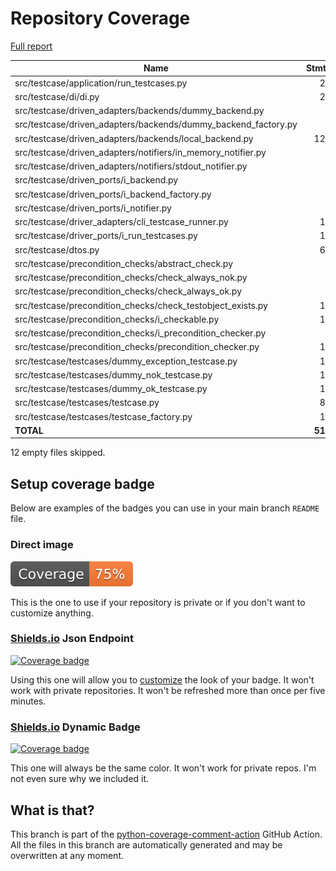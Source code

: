 # Repository Coverage

[Full report](https://htmlpreview.github.io/?https://github.com/adanilevich/data-tester/blob/python-coverage-comment-action-data/htmlcov/index.html)

| Name                                                              |    Stmts |     Miss |   Cover |   Missing |
|------------------------------------------------------------------ | -------: | -------: | ------: | --------: |
| src/testcase/application/run\_testcases.py                        |       24 |        0 |    100% |           |
| src/testcase/di/di.py                                             |       24 |        1 |     96% |        28 |
| src/testcase/driven\_adapters/backends/dummy\_backend.py          |        5 |        1 |     80% |        10 |
| src/testcase/driven\_adapters/backends/dummy\_backend\_factory.py |        6 |        0 |    100% |           |
| src/testcase/driven\_adapters/backends/local\_backend.py          |      125 |      125 |      0% |     1-299 |
| src/testcase/driven\_adapters/notifiers/in\_memory\_notifier.py   |        7 |        0 |    100% |           |
| src/testcase/driven\_adapters/notifiers/stdout\_notifier.py       |        4 |        0 |    100% |           |
| src/testcase/driven\_ports/i\_backend.py                          |        6 |        0 |    100% |           |
| src/testcase/driven\_ports/i\_backend\_factory.py                 |        6 |        0 |    100% |           |
| src/testcase/driven\_ports/i\_notifier.py                         |        4 |        0 |    100% |           |
| src/testcase/driver\_adapters/cli\_testcase\_runner.py            |       13 |        0 |    100% |           |
| src/testcase/driver\_ports/i\_run\_testcases.py                   |       18 |        0 |    100% |           |
| src/testcase/dtos.py                                              |       69 |        0 |    100% |           |
| src/testcase/precondition\_checks/abstract\_check.py              |        8 |        0 |    100% |           |
| src/testcase/precondition\_checks/check\_always\_nok.py           |        6 |        0 |    100% |           |
| src/testcase/precondition\_checks/check\_always\_ok.py            |        6 |        0 |    100% |           |
| src/testcase/precondition\_checks/check\_testobject\_exists.py    |       10 |        0 |    100% |           |
| src/testcase/precondition\_checks/i\_checkable.py                 |       15 |        0 |    100% |           |
| src/testcase/precondition\_checks/i\_precondition\_checker.py     |        5 |        0 |    100% |           |
| src/testcase/precondition\_checks/precondition\_checker.py        |       18 |        0 |    100% |           |
| src/testcase/testcases/dummy\_exception\_testcase.py              |       10 |        0 |    100% |           |
| src/testcase/testcases/dummy\_nok\_testcase.py                    |       11 |        0 |    100% |           |
| src/testcase/testcases/dummy\_ok\_testcase.py                     |       11 |        0 |    100% |           |
| src/testcase/testcases/testcase.py                                |       86 |        1 |     99% |        91 |
| src/testcase/testcases/testcase\_factory.py                       |       19 |        0 |    100% |           |
|                                                         **TOTAL** |  **516** |  **128** | **75%** |           |

12 empty files skipped.


## Setup coverage badge

Below are examples of the badges you can use in your main branch `README` file.

### Direct image

[![Coverage badge](https://raw.githubusercontent.com/adanilevich/data-tester/python-coverage-comment-action-data/badge.svg)](https://htmlpreview.github.io/?https://github.com/adanilevich/data-tester/blob/python-coverage-comment-action-data/htmlcov/index.html)

This is the one to use if your repository is private or if you don't want to customize anything.

### [Shields.io](https://shields.io) Json Endpoint

[![Coverage badge](https://img.shields.io/endpoint?url=https://raw.githubusercontent.com/adanilevich/data-tester/python-coverage-comment-action-data/endpoint.json)](https://htmlpreview.github.io/?https://github.com/adanilevich/data-tester/blob/python-coverage-comment-action-data/htmlcov/index.html)

Using this one will allow you to [customize](https://shields.io/endpoint) the look of your badge.
It won't work with private repositories. It won't be refreshed more than once per five minutes.

### [Shields.io](https://shields.io) Dynamic Badge

[![Coverage badge](https://img.shields.io/badge/dynamic/json?color=brightgreen&label=coverage&query=%24.message&url=https%3A%2F%2Fraw.githubusercontent.com%2Fadanilevich%2Fdata-tester%2Fpython-coverage-comment-action-data%2Fendpoint.json)](https://htmlpreview.github.io/?https://github.com/adanilevich/data-tester/blob/python-coverage-comment-action-data/htmlcov/index.html)

This one will always be the same color. It won't work for private repos. I'm not even sure why we included it.

## What is that?

This branch is part of the
[python-coverage-comment-action](https://github.com/marketplace/actions/python-coverage-comment)
GitHub Action. All the files in this branch are automatically generated and may be
overwritten at any moment.
